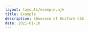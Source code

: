 ```yaml
---
layout: layouts/example.njk
title: Example
description: Showcase of Uniform CSS
date: 2021-01-10
---
```


